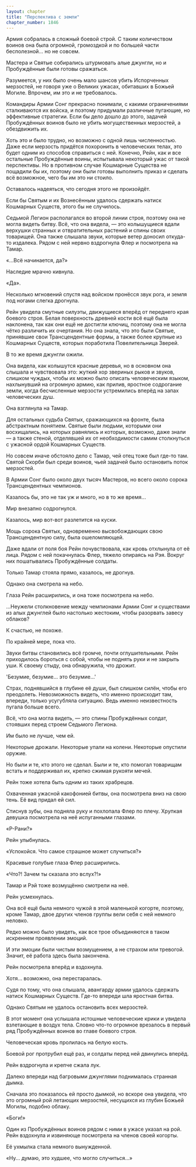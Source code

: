 ```yaml
---
layout: chapter
title: "Перспектива с земли"
chapter_number: 1846
---
```




Армия собралась в сложный боевой строй. С таким количеством воинов она была огромной, громоздкой и по большей части бесполезной... но не совсем.

Мастера и Святые собирались штурмовать алые джунгли, но и Пробуждённые были готовы сражаться.

Разумеется, у них было очень мало шансов убить Испорченных мерзостей, не говоря уже о Великих ужасах, обитавших в Божьей Могиле. Впрочем, им это и не требовалось.

Командиры Армии Сонг прекрасно понимали, с какими ограничениями сталкиваются их войска, и поэтому придумали различные пугающие, но эффективные стратегии. Если бы дело дошло до этого, задачей Пробуждённых воинов было не убить могущественных мерзостей, а обездвижить их.

Хоть это и было трудно, но возможно с одной лишь численностью. Даже если мерзость придётся похоронить в человеческих телах, это будет одним из способов справиться с ней. Конечно, Рейн, как и все остальные Пробуждённые воины, испытывала некоторый ужас от такой перспективы. Но в противном случае Кошмарные Существа не пощадили бы их, поэтому они были готовы выполнить приказ и сделать всё возможное, чего бы им это ни стоило.

Оставалось надеяться, что сегодня этого не произойдёт.

Если бы Святым и их Вознесённым удалось сдержать натиск Кошмарных Существ, этого бы не случилось.

Седьмой Легион располагался во второй линии строя, поэтому она не могла видеть битву. Всё, что она видела, — это колышущиеся вдали верхушки странных и отвратительных растений и спины своих товарищей. Она также слышала звуки, которые ветер доносил откуда-то издалека. Рядом с ней нервно вздрогнула Флер и посмотрела на Тамар.

«...Всё начинается, да?»

Наследие мрачно кивнула.

«Да».

Несколько мгновений спустя над войском пронёсся звук рога, и земля под ногами слегка дрогнула.

Рейн увидела смутные силуэты, движущиеся вперёд от переднего края боевого строя. Белая поверхность древней кости всё ещё была наклонена, так как они ещё не достигли ключиц, поэтому она не могла чётко различить их очертания. Но она знала, что это были Святые, принявшие свои Трансцендентные формы, а также более крупные из Кошмарных Существ, которых поработила Повелительница Зверей.

В то же время джунгли ожили.

Она видела, как колышутся красные деревья, но в основном она слышала и чувствовала это: жуткий хор звериных рыков и звуков, слишком чуждых, чтобы их можно было описать человеческим языком, нахлынувший на огромную армию, как прилив, яростное содрогание земли, когда бесчисленные мерзости устремились вперёд на запах человеческих душ.

Она взглянула на Тамар.

Для остальных судьба Святых, сражающихся на фронте, была абстрактным понятием. Святые были людьми, которыми они восхищались, на которых равнялись и которых, возможно, даже знали — а также стеной, отделявшей их от необходимости самим столкнуться с ужасной ордой Кошмарных Существ.

Но совсем иначе обстояло дело с Тамар, чей отец тоже был где-то там. Святой Скорби был среди воинов, чьей задачей было остановить поток мерзостей.

В Армии Сонг было около двух тысяч Мастеров, но всего около сорока Трансцендентных чемпионов.

Казалось бы, это не так уж и много, но в то же время...

Мир внезапно содрогнулся.

Казалось, мир вот-вот разлетится на куски.

Мощь сорока Святых, одновременно высвобождающих свою Трансцендентную силу, была ошеломляющей.

Даже вдали от поля боя Рейн почувствовала, как кровь отхлынула от её лица. Рядом с ней покачнулась Флер, тяжело опираясь на Рэя. Вокруг них пошатывались Пробуждённые солдаты.

Только Тамар стояла прямо, казалось, не дрогнув.

Однако она смотрела на небо.

Глаза Рейн расширились, и она тоже посмотрела на небо.

...Неужели столкновение между чемпионами Армии Сонг и существами из алых джунглей было настолько жестоким, чтобы разорвать завесу облаков?

К счастью, не похоже.

По крайней мере, пока что.

Звуки битвы становились всё громче, почти оглушительными. Рейн приходилось бороться с собой, чтобы не поднять руки и не закрыть уши. К своему стыду, она обнаружила, что дрожит.

'Безумие, безумие... это безумие...'

Страх, поднявшийся в глубине её души, был слишком силён, чтобы его преодолеть. Невозможность видеть, что именно происходит там, впереди, только усугубляла ситуацию. Ведь именно неизвестность пугала больше всего.

Всё, что она могла видеть, — это спины Пробуждённых солдат, стоявших перед строем Седьмого Легиона.

Им было не лучше, чем ей.

Некоторые дрожали. Некоторые упали на колени. Некоторые опустили оружие.

Но были и те, кто этого не сделал. Были и те, кто помогал товарищам встать и поддерживал их, крепко сжимая рукояти мечей.

Рейн тоже хотела быть одним из таких храбрецов.

Охваченная ужасной какофонией битвы, она посмотрела вниз на свою тень. Её вид придал ей сил.

Стиснув зубы, она подняла руку и похлопала Флер по плечу. Хрупкая девушка посмотрела на неё испуганными глазами.

«Р-Рани?»

Рейн улыбнулась.

«Успокойся. Что самое страшное может случиться?»

Красивые голубые глаза Флер расширились.

«Что?! Зачем ты сказала это вслух?!»

Тамар и Рэй тоже возмущённо смотрели на неё.

Рейн усмехнулась.

Она всё ещё была немного чужой в этой маленькой когорте, поэтому, кроме Тамар, двое других членов группы вели себя с ней немного неловко.

Редко можно было увидеть, как все трое объединяются в таком искреннем проявлении эмоций.

И эти эмоции были чистым возмущением, а не страхом или тревогой. Значит, её работа здесь была закончена.

Рейн посмотрела вперёд и вздохнула.

Хотя... возможно, она перестаралась.

Судя по тому, что она слышала, авангарду армии удалось сдержать натиск Кошмарных Существ. Где-то впереди шла яростная битва.

Однако Святым не удалось остановить всех мерзостей.

В этот момент она услышала истошные человеческие крики и увидела взлетающие в воздух тела. Словно что-то огромное врезалось в первый ряд Пробуждённых воинов во главе боевого строя.

Человеческая кровь пролилась на белую кость.

Боевой рог протрубил ещё раз, и солдаты перед ней двинулись вперёд.

Рейн вздрогнула и крепче сжала лук.

Далеко впереди над багровыми джунглями поднималась странная дымка.

Сначала это показалось ей просто дымкой, но вскоре она увидела, что это огромный рой летающих мерзостей, несущихся из глубин Божьей Могилы, подобно облаку.

«Боги!»

Один из Пробуждённых воинов рядом с ними в ужасе указал на рой. Рейн вздохнула и извиняюще посмотрела на членов своей когорты.

Её ухмылка стала немного вынужденной.

«Ну... думаю, это худшее, что могло случиться...»

